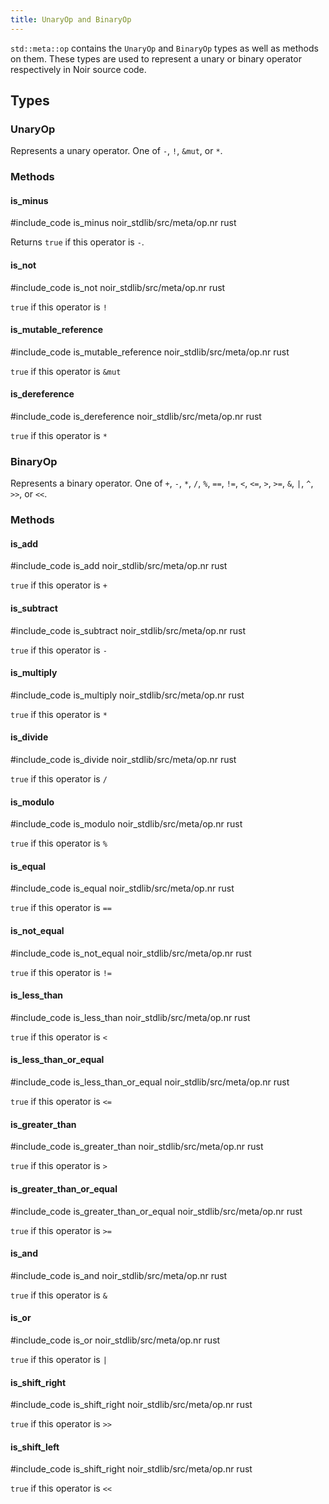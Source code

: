 ```yaml
---
title: UnaryOp and BinaryOp
---
```


`std::meta::op` contains the `UnaryOp` and `BinaryOp` types as well as methods on them.
These types are used to represent a unary or binary operator respectively in Noir source code.

## Types

### UnaryOp

Represents a unary operator. One of `-`, `!`, `&mut`, or `*`.

### Methods

#### is_minus

#include_code is_minus noir_stdlib/src/meta/op.nr rust

Returns `true` if this operator is `-`.

#### is_not

#include_code is_not noir_stdlib/src/meta/op.nr rust

`true` if this operator is `!`

#### is_mutable_reference

#include_code is_mutable_reference noir_stdlib/src/meta/op.nr rust

`true` if this operator is `&mut`

#### is_dereference

#include_code is_dereference noir_stdlib/src/meta/op.nr rust

`true` if this operator is `*`

### BinaryOp

Represents a binary operator. One of `+`, `-`, `*`, `/`, `%`, `==`, `!=`, `<`, `<=`, `>`, `>=`, `&`, `|`, `^`, `>>`, or `<<`.

### Methods

#### is_add

#include_code is_add noir_stdlib/src/meta/op.nr rust

`true` if this operator is `+`

#### is_subtract

#include_code is_subtract noir_stdlib/src/meta/op.nr rust

`true` if this operator is `-`

#### is_multiply

#include_code is_multiply noir_stdlib/src/meta/op.nr rust

`true` if this operator is `*`

#### is_divide

#include_code is_divide noir_stdlib/src/meta/op.nr rust

`true` if this operator is `/`

#### is_modulo

#include_code is_modulo noir_stdlib/src/meta/op.nr rust

`true` if this operator is `%`

#### is_equal

#include_code is_equal noir_stdlib/src/meta/op.nr rust

`true` if this operator is `==`

#### is_not_equal

#include_code is_not_equal noir_stdlib/src/meta/op.nr rust

`true` if this operator is `!=`

#### is_less_than

#include_code is_less_than noir_stdlib/src/meta/op.nr rust

`true` if this operator is `<`

#### is_less_than_or_equal

#include_code is_less_than_or_equal noir_stdlib/src/meta/op.nr rust

`true` if this operator is `<=`

#### is_greater_than

#include_code is_greater_than noir_stdlib/src/meta/op.nr rust

`true` if this operator is `>`

#### is_greater_than_or_equal

#include_code is_greater_than_or_equal noir_stdlib/src/meta/op.nr rust

`true` if this operator is `>=`

#### is_and

#include_code is_and noir_stdlib/src/meta/op.nr rust

`true` if this operator is `&`

#### is_or

#include_code is_or noir_stdlib/src/meta/op.nr rust

`true` if this operator is `|`

#### is_shift_right

#include_code is_shift_right noir_stdlib/src/meta/op.nr rust

`true` if this operator is `>>`

#### is_shift_left

#include_code is_shift_right noir_stdlib/src/meta/op.nr rust

`true` if this operator is `<<`
